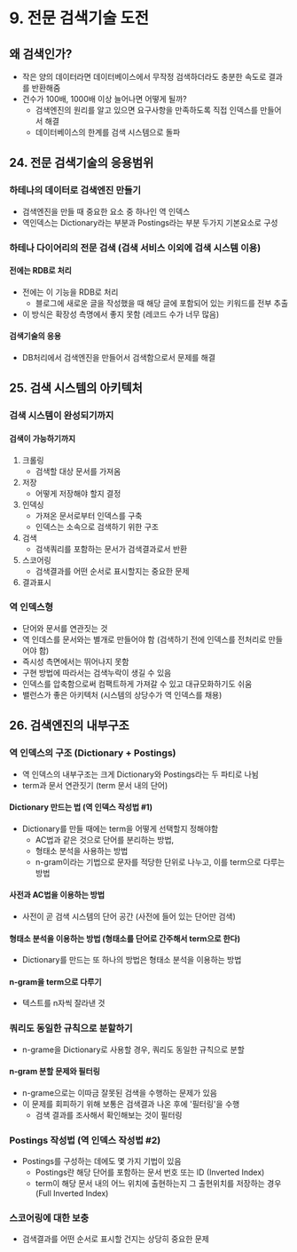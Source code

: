 # 9. 전문 검색기술 도전

## 왜 검색인가?
- 작은 양의 데이터라면 데이터베이스에서 무작정 검색하더라도 충분한 속도로 결과를 반환해줌
- 건수가 100배, 1000배 이상 늘어나면 어떻게 될까?
    - 검색엔진의 원리를 알고 있으면 요구사항을 만족하도록 직접 인덱스를 만들어서 해결
    - 데이터베이스의 한계를 검색 시스템으로 돌파

## 24. 전문 검색기술의 응용범위
### 하테나의 데이터로 검색엔진 만들기
- 검색엔진을 만들 때 중요한 요소 중 하나인 역 인덱스
- 역인덱스는 Dictionary라는 부분과 Postings라는 부분 두가지 기본요소로 구성
### 하테나 다이어리의 전문 검색 (검색 서비스 이외에 검색 시스템 이용)
#### 전에는 RDB로 처리
- 전에는 이 기능을 RDB로 처리
    - 블로그에 새로운 글을 작성했을 때 해당 글에 포함되어 있는 키워드를 전부 추출
- 이 방식은 확장성 측명에서 좋지 못함 (레코드 수가 너무 많음)
#### 검색기술의 응용
- DB처리에서 검색엔진을 만들어서 검색함으로서 문제를 해결

## 25. 검색 시스템의 아키텍처
### 검색 시스템이 완성되기까지
#### 검색이 가능하기까지
1. 크롤링
    - 검색할 대상 문서를 가져옴
2. 저장
    - 어떻게 저장해야 할지 결정
3. 인덱싱
    - 가져온 문서로부터 인덱스를 구축
    - 인덱스는 소속으로 검색하기 위한 구조
4. 검색
    - 검색쿼리를 포함하는 문서가 검색결과로서 반환
5. 스코어링
    - 검색결과를 어떤 순서로 표시할지는 중요한 문제
6. 결과표시
### 역 인덱스형
- 단어와 문서를 연관짓는 것
- 역 인데스를 문서와는 별개로 만들어야 함 (검색하기 전에 인덱스를 전처리로 만들어야 함)
- 즉시성 측면에서는 뛰어나지 못함
- 구현 방법에 따라서는 검색누락이 생길 수 있음
- 인덱스를 압축함으로써 컴팩트하게 가져갈 수 있고 대규모화하기도 쉬움
- 밸런스가 좋은 아키텍처 (시스템의 상당수가 역 인덱스를 채용)

## 26. 검색엔진의 내부구조
### 역 인덱스의 구조 (Dictionary + Postings)
- 역 인덱스의 내부구조는 크게 Dictionary와 Postings라는 두 파티로 나뉨
- term과 문서 연관짓기 (term 문서 내의 단어)
#### Dictionary 만드는 법 (역 인덱스 작성법 #1)
- Dictionary를 만들 때에는 term을 어떻게 선택할지 정해야함
    - AC법과 같은 것으로 단어를 분리하는 방법,
    - 형태소 분석을 사용하는 방법
    - n-gram이라는 기법으로 문자를 적당한 단위로 나누고, 이를 term으로 다루는 방법
#### 사전과 AC법을 이용하는 방법
- 사전이 곧 검색 시스템의 단어 공간 (사전에 들어 있는 단어만 검색)
#### 형태소 분석을 이용하는 방법 (형태소를 단어로 간주해서 term으로 한다)
- Dictionary를 만드는 또 하나의 방법은 형태소 분석을 이용하는 방법
#### n-gram을 term으로 다루기
- 텍스트를 n자씩 잘라낸 것
### 쿼리도 동일한 규칙으로 분할하기
- n-grame을 Dictionary로 사용할 경우, 쿼리도 동일한 규칙으로 분할
#### n-gram 분할 문제와 필터링
- n-grame으로는 이따금 잘못된 검색을 수행하는 문제가 있음
- 이 문제를 회피하기 위해 보통은 검색결과 나온 후에 '필터링'을 수행
    - 검색 결과를 조사해서 확인해보는 것이 필터링
### Postings 작성법 (역 인덱스 작성법 #2)
- Postings를 구성하는 데에도 몇 가지 기법이 있음
    - Postings란 해당 단어를 포함하는 문서 번호 또는 ID (Inverted Index)
    - term이 해당 문서 내의 어느 위치에 출현하는지 그 출현위치를 저장하는 경우 (Full Inverted Index)
### 스코어링에 대한 보충
- 검색결과를 어떤 순서로 표시할 건지는 상당히 중요한 문제
